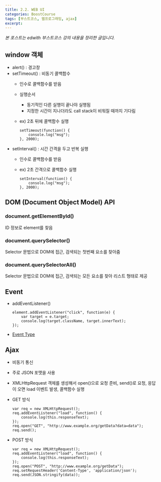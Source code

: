 ```yaml
---
title: 2.2. WEB UI
categories: BoostCourse
tags: [부스트코스, 웹프로그래밍, ajax]
excerpt:
---
```

*본 포스트는 edwith 부스트코스 강의 내용을 정리한 글입니다.*

## window 객체
- alert() : 경고창
- setTimeout() : 비동기 콜백함수
    - 인수로 콜백함수를 받음
    - 실행순서
        - 동기적인 다른 실행이 끝나야 실행됨
        - 지정한 시간이 지나더라도 call stack이 비워질 때까지 기다림
    - ex) 2초 뒤에 콜백함수 실행  
            
        ```
        setTimeout(function() {
            console.log("msg");
        }, 2000);
        ```  
- setInterval() : 시간 간격을 두고 반복 실행
    - 인수로 콜백함수를 받음
    - ex) 2초 간격으로 콜백함수 실행
                
        ```
        setInterval(function() {
            console.log("msg");
        }, 2000);
        ```  

## DOM (Document Object Model) API

### document.getElementById()
ID 정보로 element를 찾음

### document.querySelector()
Selector 문법으로 DOM에 접근, 검색되는 첫번째 요소를 찾아줌

### document.querySelectorAll()
Selector 문법으로 DOM에 접근, 검색되는 모든 요소를 찾아 리스트 형태로 제공

## Event
- addEventListener()

    ```
    element.addEventListener("click", function(e) {
        var target = e.target;
        console.log(target.className, target.innerText); 
    });
    ```

- [Event Type](https://developer.mozilla.org/en-US/docs/Web/Events)

## Ajax
- 비동기 통신
- 주로 JSON 포맷을 사용
- XMLHttpRequest 객체를 생성해서 open()으로 요청 준비, send()로 요청, 응답이 오면 load 이벤트 발생, 콜백함수 실행
- GET 방식

    ```
    var req = new XMLHttpRequest();
    req.addEventListener("load", function() {
        console.log(this.responseText);
    });
    req.open("GET", "http://www.example.org/getData?data=data");
    req.send();
    ```

- POST 방식
    ```
    var req = new XMLHttpRequest();
    req.addEventListener("load", function() {
        console.log(this.responseText);
    });
    req.open("POST", "http://www.example.org/getData");
    req.setRequestHeader('Content-Type', 'application/json');
    req.send(JSON.stringify(data));
    ```
